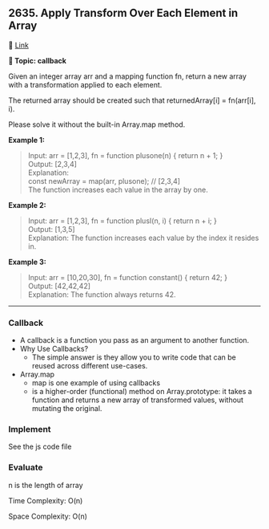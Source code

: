 ## 2635. Apply Transform Over Each Element in Array

🔗 [Link](https://leetcode.com/problems/apply-transform-over-each-element-in-array/description/)

**📝 Topic: callback**

Given an integer array arr and a mapping function fn, return a new array with a transformation applied to each element.

The returned array should be created such that returnedArray[i] = fn(arr[i], i).

Please solve it without the built-in Array.map method.

**Example 1:**

>Input: arr = [1,2,3], fn = function plusone(n) { return n + 1; }  
Output: [2,3,4]  
Explanation:  
const newArray = map(arr, plusone); // [2,3,4]  
The function increases each value in the array by one.   

**Example 2:**

> Input: arr = [1,2,3], fn = function plusI(n, i) { return n + i; }  
Output: [1,3,5]  
Explanation: The function increases each value by the index it resides in.  

**Example 3:**

>Input: arr = [10,20,30], fn = function constant() { return 42; }  
Output: [42,42,42]  
Explanation: The function always returns 42.


  ----

### Callback
- A callback is a function you pass as an argument to another function.
- Why Use Callbacks?
  - The simple answer is they allow you to write code that can be reused across different use-cases.
- Array.map
  - map is one example of using callbacks
  - is a higher-order (functional) method on Array.prototype: it takes a function and returns a new array of transformed values, without mutating the original.



### Implement
See the js code file

### Evaluate

n is the length of array

Time Complexity: O(n)

Space Complexity: O(n)
  
